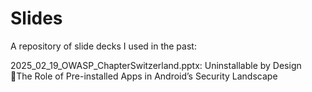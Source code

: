 # Slides
A repository of slide decks I used in the past:

2025_02_19_OWASP_ChapterSwitzerland.pptx: Uninstallable by Design The Role of Pre-installed Apps in Android’s Security Landscape

